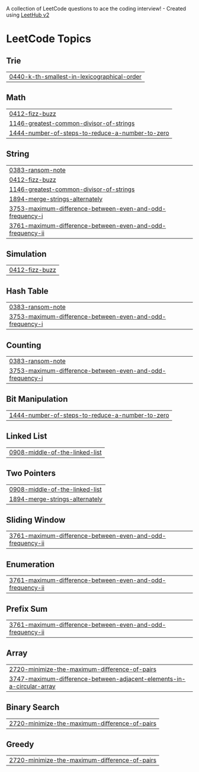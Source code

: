 A collection of LeetCode questions to ace the coding interview! - Created using [LeetHub v2](https://github.com/arunbhardwaj/LeetHub-2.0)
<!---LeetCode Topics Start-->
# LeetCode Topics
## Trie
|  |
| ------- |
| [0440-k-th-smallest-in-lexicographical-order](https://github.com/Chandana20034/Leet-code/tree/master/0440-k-th-smallest-in-lexicographical-order) |
## Math
|  |
| ------- |
| [0412-fizz-buzz](https://github.com/Chandana20034/Leet-code/tree/master/0412-fizz-buzz) |
| [1146-greatest-common-divisor-of-strings](https://github.com/Chandana20034/Leet-code/tree/master/1146-greatest-common-divisor-of-strings) |
| [1444-number-of-steps-to-reduce-a-number-to-zero](https://github.com/Chandana20034/Leet-code/tree/master/1444-number-of-steps-to-reduce-a-number-to-zero) |
## String
|  |
| ------- |
| [0383-ransom-note](https://github.com/Chandana20034/Leet-code/tree/master/0383-ransom-note) |
| [0412-fizz-buzz](https://github.com/Chandana20034/Leet-code/tree/master/0412-fizz-buzz) |
| [1146-greatest-common-divisor-of-strings](https://github.com/Chandana20034/Leet-code/tree/master/1146-greatest-common-divisor-of-strings) |
| [1894-merge-strings-alternately](https://github.com/Chandana20034/Leet-code/tree/master/1894-merge-strings-alternately) |
| [3753-maximum-difference-between-even-and-odd-frequency-i](https://github.com/Chandana20034/Leet-code/tree/master/3753-maximum-difference-between-even-and-odd-frequency-i) |
| [3761-maximum-difference-between-even-and-odd-frequency-ii](https://github.com/Chandana20034/Leet-code/tree/master/3761-maximum-difference-between-even-and-odd-frequency-ii) |
## Simulation
|  |
| ------- |
| [0412-fizz-buzz](https://github.com/Chandana20034/Leet-code/tree/master/0412-fizz-buzz) |
## Hash Table
|  |
| ------- |
| [0383-ransom-note](https://github.com/Chandana20034/Leet-code/tree/master/0383-ransom-note) |
| [3753-maximum-difference-between-even-and-odd-frequency-i](https://github.com/Chandana20034/Leet-code/tree/master/3753-maximum-difference-between-even-and-odd-frequency-i) |
## Counting
|  |
| ------- |
| [0383-ransom-note](https://github.com/Chandana20034/Leet-code/tree/master/0383-ransom-note) |
| [3753-maximum-difference-between-even-and-odd-frequency-i](https://github.com/Chandana20034/Leet-code/tree/master/3753-maximum-difference-between-even-and-odd-frequency-i) |
## Bit Manipulation
|  |
| ------- |
| [1444-number-of-steps-to-reduce-a-number-to-zero](https://github.com/Chandana20034/Leet-code/tree/master/1444-number-of-steps-to-reduce-a-number-to-zero) |
## Linked List
|  |
| ------- |
| [0908-middle-of-the-linked-list](https://github.com/Chandana20034/Leet-code/tree/master/0908-middle-of-the-linked-list) |
## Two Pointers
|  |
| ------- |
| [0908-middle-of-the-linked-list](https://github.com/Chandana20034/Leet-code/tree/master/0908-middle-of-the-linked-list) |
| [1894-merge-strings-alternately](https://github.com/Chandana20034/Leet-code/tree/master/1894-merge-strings-alternately) |
## Sliding Window
|  |
| ------- |
| [3761-maximum-difference-between-even-and-odd-frequency-ii](https://github.com/Chandana20034/Leet-code/tree/master/3761-maximum-difference-between-even-and-odd-frequency-ii) |
## Enumeration
|  |
| ------- |
| [3761-maximum-difference-between-even-and-odd-frequency-ii](https://github.com/Chandana20034/Leet-code/tree/master/3761-maximum-difference-between-even-and-odd-frequency-ii) |
## Prefix Sum
|  |
| ------- |
| [3761-maximum-difference-between-even-and-odd-frequency-ii](https://github.com/Chandana20034/Leet-code/tree/master/3761-maximum-difference-between-even-and-odd-frequency-ii) |
## Array
|  |
| ------- |
| [2720-minimize-the-maximum-difference-of-pairs](https://github.com/Chandana20034/Leet-code/tree/master/2720-minimize-the-maximum-difference-of-pairs) |
| [3747-maximum-difference-between-adjacent-elements-in-a-circular-array](https://github.com/Chandana20034/Leet-code/tree/master/3747-maximum-difference-between-adjacent-elements-in-a-circular-array) |
## Binary Search
|  |
| ------- |
| [2720-minimize-the-maximum-difference-of-pairs](https://github.com/Chandana20034/Leet-code/tree/master/2720-minimize-the-maximum-difference-of-pairs) |
## Greedy
|  |
| ------- |
| [2720-minimize-the-maximum-difference-of-pairs](https://github.com/Chandana20034/Leet-code/tree/master/2720-minimize-the-maximum-difference-of-pairs) |
<!---LeetCode Topics End-->